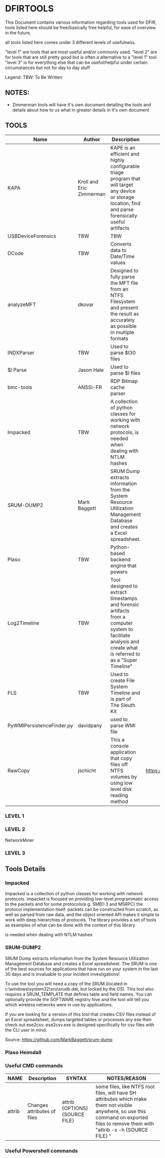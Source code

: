 # DFIRTOOLS
 
This Document contains various information regarding tools used for DFIR, tools listed here should be free/basically free helpful, for ease of overview in the future, 

all tools listed here comes under 3 different levels of usefulness.

"level 1" are tools that are most useful and/or commonly used. "level 2" are for tools that are still pretty good but is often a alternative to a "level 1" tool. 
"level 3" is for everything else that can be useful/helpful under certain circumstances but not for day to day stuff

Legend: 
TBW: To Be Written
## NOTES:
+ Zimmerman tools will have it's own document detailing the tools and details about how to us what in greater details in it's own document
## TOOLS


| Name | Author | Description | Link   |
| --- | ----------- | ------- | ------ |
| KAPA | Kroll and Eric Zimmerman | KAPE is an efficient and highly configurable triage program that will target any device or storage location, find and parse forensically useful artifacts | 
| USBDeviceForensics | TBW | TBW |
| DCode| TBW | Converts data to Date/Time values |
| analyzeMFT | dkovar | Designed to fully parse the MFT file from an NTFS Filesystem and present the result as accurately as possible in multiple formats
| INDXParser | TBW | Used to parse $I30 files |
| $I Parse | Jason Hale  | Used to parse $I files |
| bmc-tools | ANSSI-FR | RDP Bitmap cache parser | 
| Impacked | TBW | A collection of python classes for working with network protocols, is needed when dealing with NTLM hashes |
| SRUM-DUMP2 | Mark Baggett | SRUM Dump extracts information from the System Resource Utilization Management Database and creates a Excel spreadsheet. |
| Plaso | TBW | Python-based backend engine that powers 
| Log2Timeline | TBW | Tool designed to extract timestamps and forensic artifacts from a computer system to facilitate analysis and create what is referred to as a "Super Timeline" |
| FLS | TBW | Used to create File System Timeline and is part of The Sleuth Kit |
| PyWMIPersistenceFinder.py | davidpany | used to parse WMI file |
| RawCopy | jschicht | This a console application that copy files off NTFS volumes by using low level disk reading method | https://github.com/jschicht/RawCopy


### LEVEL 1

### LEVEL 2


NetworkMiner

### LEVEL 3


## Tools Details

### Impacked

Impacked is a collection of python classes for working with network protocols. impacket is focused on providing low-level programmatic access to the packets and for some protocols(e.g. SMB1-3 and MSRPC) the protocol implementation itself. packets can be constructed from scratch, as well as parsed from raw data, and the object oriented API makes it simple to work with deep hierarchies of protocols. The library provides a set of tools as examples of what can be done with the context of this library

is needed when dealing with NTLM hashes

### SRUM-DUMP2

SRUM Dump extracts information from the System Resource Utilization Management Database and creates a Excel spreadsheet.
The SRUM is one of the best sources for applications that have run on  your system in the last 30 days and is invaluable to your incident  investigations!

To use the tool you will need a copy of the SRUM (located in c:\windows\system32\sru\srudb.dat, but locked by the OS).
This tool also requires a SRUM_TEMPLATE that defines table and field  names. You can optionally provide the SOFTWARE registry hive and the  tool will tell you which wireless networks were in use by applications.

If you are looking for a version of this tool that creates CSV files  instead of an Excel spreadsheet, dumps targeted tables or processes any  ese then check out ese2csv.  ese2csv.exe is designed specifically for csv files with the CLI user in mind.

Source:
https://github.com/MarkBaggett/srum-dump





### Plaso Heimdall

### Useful CMD commands

| NAME | Description | SYNTAX | NOTES/REASON |
| ---- | ----------- | -------| ------------ |
| attrib | Changes attributes of files | attrib {OPTIONS}{SOURCE FILE} | some files, like NTFS root files, will have SH attributes which make them not visible anywhere, so use this command on exported files to remove them with "attrib -s -h {SOURCE FILE} " |
### Useful Powershell commands